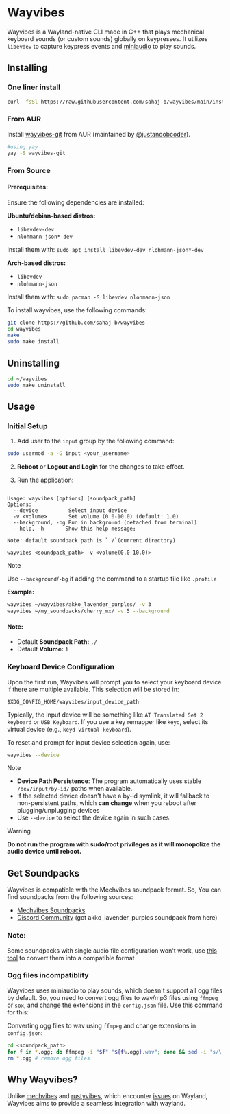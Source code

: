 # Wayvibes

Wayvibes is a Wayland-native CLI made in C++ that plays mechanical keyboard sounds (or custom sounds) globally on keypresses. It utilizes `libevdev` to capture keypress events and [miniaudio](https://miniaud.io) to play sounds.

## Installing
### One liner install
```bash
curl -fsSl https://raw.githubusercontent.com/sahaj-b/wayvibes/main/install.sh | bash
```

### From AUR
Install [wayvibes-git](https://aur.archlinux.org/packages/wayvibes-git) from AUR (maintained by  [@justanoobcoder](https://www.github.com/justanoobcoder)).

```bash
#using yay
yay -S wayvibes-git
```

### From Source
#### Prerequisites:
Ensure the following dependencies are installed:

**Ubuntu/debian-based distros:**
- `libevdev-dev`
- `nlohmann-json*-dev`

Install them with:
`sudo apt install libevdev-dev nlohmann-json*-dev`

**Arch-based distros:**
- `libevdev`
- `nlohmann-json`

Install them with:
`sudo pacman -S libevdev nlohmann-json`

To install wayvibes, use the following commands: 

```bash
git clone https://github.com/sahaj-b/wayvibes
cd wayvibes
make
sudo make install
```

## Uninstalling
```bash
cd ~/wayvibes
sudo make uninstall
```

## Usage

### Initial Setup
1. Add user to the `input` group by the following command:

```bash
sudo usermod -a -G input <your_username>
```

2. **Reboot** or **Logout and Login** for the changes to take effect.

3. Run the application:
```

Usage: wayvibes [options] [soundpack_path]
Options:
  --device          Select input device
  -v <volume>       Set volume (0.0-10.0) (default: 1.0)
  --background, -bg Run in background (detached from terminal)
  --help, -h       Show this help message;

Note: default soundpack path is `./`(current directory)

wayvibes <soundpack_path> -v <volume(0.0-10.0)>
```

> [!NOTE]
> Use `--background`/`-bg` if adding the command to a startup file like `.profile`

**Example:** 

```bash
wayvibes ~/wayvibes/akko_lavender_purples/ -v 3
wayvibes ~/my_soundpacks/cherry_mx/ -v 5 --background
```

#### Note:
- Default **Soundpack Path:** `./`
- Default **Volume:** `1`

### Keyboard Device Configuration
Upon the first run, Wayvibes will prompt you to select your keyboard device if there are multiple available. This selection will be stored in:

`$XDG_CONFIG_HOME/wayvibes/input_device_path`

Typically, the input device will be something like `AT Translated Set 2 keyboard` or `USB Keyboard`. If you use a key remapper like `keyd`, select its virtual device (e.g., `keyd virtual keyboard`).

To reset and prompt for input device selection again, use:

```bash 
wayvibes --device
```

> [!NOTE]
> - **Device Path Persistence**: The program automatically uses stable `/dev/input/by-id/` paths when available.
> - If the selected device doesn't have a by-id symlink, it will fallback to non-persistent paths, which **can change** when you reboot after plugging/unplugging devices
> - Use `--device` to select the device again in such cases.

> [!WARNING]
**Do not run the program with sudo/root privileges as it will monopolize the audio device until reboot.**

## Get Soundpacks

Wayvibes is compatible with the Mechvibes soundpack format. So, You can find soundpacks from the following sources:

- [Mechvibes Soundpacks](https://docs.google.com/spreadsheets/d/1PimUN_Qn3CWqfn-93YdVW8OWy8nzpz3w3me41S8S494)
- [Discord Community](https://discord.com/invite/MMVrhWxa4w) (got akko_lavender_purples soundpack from here)

### Note:
Some soundpacks with single audio file configuration won't work, use [this tool](https://github.com/KunalBagaria/packfixer-rustyvibes) to convert them into a compatible format

### Ogg files incompatiblity
Wayvibes uses miniaudio to play sounds, which doesn't support all ogg files by default. So, you need to convert ogg files to wav/mp3 files using `ffmpeg` or `sox`, and change the extensions in the `config.json` file. Use this command for this:

Converting ogg files to wav using `ffmpeg` and change extensions in `config.json`:

```bash
cd <soundpack_path>
for f in *.ogg; do ffmpeg -i "$f" "${f%.ogg}.wav"; done && sed -i 's/\.ogg/\.wav/g' config.json
rm *.ogg # remove ogg files
```

## Why Wayvibes?

Unlike [mechvibes](https://mechvibes.com) and [rustyvibes](https://github.com/KunalBagaria/rustyvibes), which encounter [issues](https://github.com/KunalBagaria/rustyvibes/issues/23) on Wayland, Wayvibes aims to provide a seamless integration with wayland.
